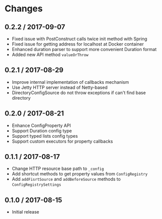 # Changes

## 0.2.2 / 2017-09-07

* Fixed issue with PostConstruct calls twice init method with Spring
* Fixed issue for getting address for localhost at Docker container
* Enhanced duration parser to support more convenient Duration format
* Added new API method `valueOrThrow`

## 0.2.1 / 2017-08-29

* Improve internal implementation of callbacks mechanism
* Use Jetty HTTP server instead of Netty-based
* DirectoryConfigSource do not throw exceptions if can't find base directory

## 0.2.0 / 2017-08-21

* Enhance ConfigProperty API 
* Support Duration config type 
* Support typed lists config types 
* Support custom executors for property callbacks 

## 0.1.1 / 2017-08-17

* Change HTTP resource base path to `_config`
* Add shortcut methods to get property values from `ConfigRegistry`
* Add `addFisrtSource` and `addBeforeSource` methods to `ConfigRegistrySettings`

## 0.1.0 / 2017-08-15

* Initial release

